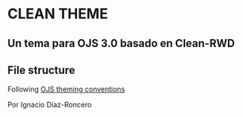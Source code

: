 # CLEAN THEME
## Un tema para OJS 3.0 basado en Clean-RWD

## File structure

Following [OJS theming conventions][ThemingGuide] 

Por Ignacio Díaz-Roncero


[ThemingGuide]: https://pkp.gitbooks.io/pkp-theming-guide/content/en/css-less.html